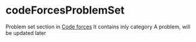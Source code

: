 # codeForcesProblemSet
Problem set section in [Code forces](http://codeforces.com/)
It contains inly category A problem, will be updated later
